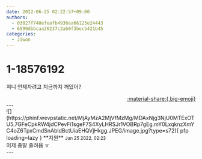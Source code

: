```yaml
---
date: 2022-06-25 02:22:57+09:00
authors:
  - 03027f740efeafb4936ea66125e24443
  - 6599dbbcaa26237c2ab0f3becb421b45
categories:
  - Jiwon
---
```


# 1-18576192

<div class="post-container" markdown="1">
<div class="content-container md-sidebar__scrollwrap" markdown="1">

져니 언제자려고 지금까지 깨있어?

</div>
</div>

<div style="text-align: right;" markdown="1">
<a href="https://weverse.io/fromis9/fanpost/1-18576192" style="text-align: right;">:material-share:{.big-emoji}</a>
</div>
---

<div class="comments-container md-sidebar__scrollwrap" markdown="1">
<div class="comment" markdown="1">
<div class='id-container' markdown="1">
![](https://phinf.wevpstatic.net/MjAyMzA2MjVfMzMg/MDAxNjg3NjU0MTExOTU5.7GFeCpkRW4jdCPevFi1sgeF7S4XyLHRSJr1VOBRp7gEg.mY0LxqknzXmYC4oZ6TpxCmdSnAbldBctUiaEHQVjHkgg.JPEG/image.jpg?type=s72){ pfp loading=lazy }
**<span class="artist">지원</span>** <small>Jun 25 2022, 02:23</small><br>
</div>
<div class='comment-body' markdown="1">
이제 중말 졸려욤 ㅠ
</div>
</div>
</div>
---
